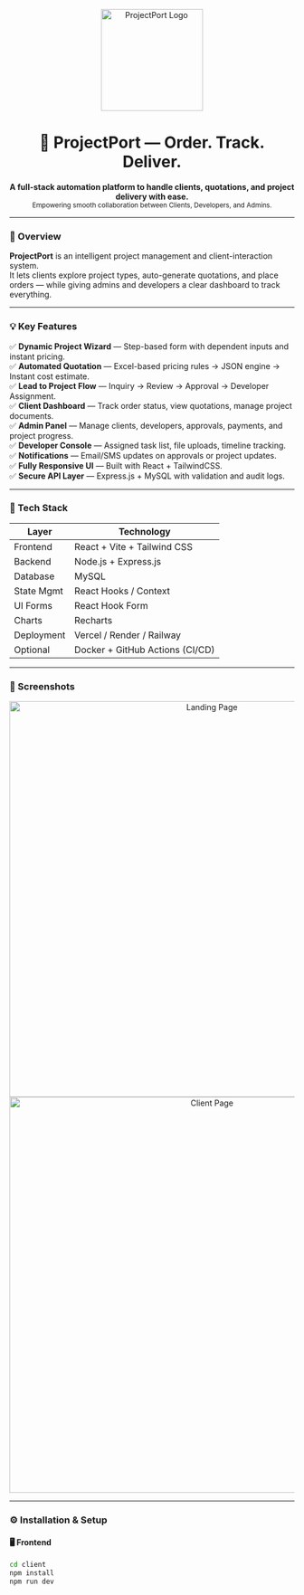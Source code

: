 
<p align="center">
  <img src="./ProjectPort_Logo.svg" alt="ProjectPort Logo" width="180" />
</p>

<h1 align="center">🚀 ProjectPort — Order. Track. Deliver.</h1>

<p align="center">
  <b>A full-stack automation platform to handle clients, quotations, and project delivery with ease.</b><br/>
  <sub>Empowering smooth collaboration between Clients, Developers, and Admins.</sub>
</p>

---

### 🧩 Overview

**ProjectPort** is an intelligent project management and client-interaction system.  
It lets clients explore project types, auto-generate quotations, and place orders — while giving admins and developers a clear dashboard to track everything.

---

### 💡 Key Features

✅ **Dynamic Project Wizard** — Step-based form with dependent inputs and instant pricing.  
✅ **Automated Quotation** — Excel-based pricing rules → JSON engine → Instant cost estimate.  
✅ **Lead to Project Flow** — Inquiry → Review → Approval → Developer Assignment.  
✅ **Client Dashboard** — Track order status, view quotations, manage project documents.  
✅ **Admin Panel** — Manage clients, developers, approvals, payments, and project progress.  
✅ **Developer Console** — Assigned task list, file uploads, timeline tracking.  
✅ **Notifications** — Email/SMS updates on approvals or project updates.  
✅ **Fully Responsive UI** — Built with React + TailwindCSS.  
✅ **Secure API Layer** — Express.js + MySQL with validation and audit logs.  

---

### 🧰 Tech Stack

| Layer | Technology |
|-------|-------------|
| Frontend | React + Vite + Tailwind CSS |
| Backend | Node.js + Express.js |
| Database | MySQL |
| State Mgmt | React Hooks / Context |
| UI Forms | React Hook Form |
| Charts | Recharts |
| Deployment | Vercel / Render / Railway |
| Optional | Docker + GitHub Actions (CI/CD) |

---

### 📸 Screenshots

<p align="center">
  <img src="./landing.png" alt="Landing Page" width="700"/><br/>
  <img src="./clientConsole.png" alt="Client Page" width="700"/><br/>
</p>

---

### ⚙️ Installation & Setup

#### 🖥️ Frontend
```bash
cd client
npm install
npm run dev

